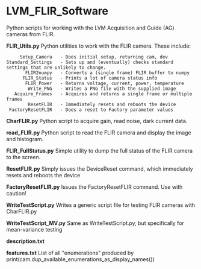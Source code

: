 # LVM_FLIR_Software
 Python scripts for working with the LVM Acquisition and Guide (AG) cameras from FLIR.

**FLIR_Utils.py** Python utilities to work with the FLIR camera. These include:

         Setup_Camera   - Does initial setup, returning cam, dev
    Standard_Settings   - Sets up and (eventually) checks standard settings that are unlikely to change.
           FLIR2numpy   - Converts a (single frame) FLIR buffer to numpy
          FLIR_Status   - Prints a lot of camera status info
           FLIR_Power   - Returns voltage, current, power, temperature
            Write_PNG   - Writes a PNG file with the supplied image
       Acquire_Frames   - Acquires and returns a single frame or multiple frames
            ResetFLIR   - Immediately resets and reboots the device
     FactoryResetFLIR   - Does a reset to Factory parameter values

**CharFLIR.py** Python script to acquire gain, read noise, dark current data.

**read_FLIR.py** Python script to read the FLIR camera and display the image and histogram.

**FLIR_FullStatus.py** Simple utility to dump the full status of the FLIR camera to the screen.

**ResetFLIR.py** Simply issues the DeviceReset command, which immediately resets and reboots the device

**FactoryResetFLIR.py** Issues the FactoryResetFLIR command. Use with caution!

**WriteTestScript.py** Writes a generic script file for testing FLIR cameras with CharFLIR.py

**WriteTestScript_MV.py** Same as WriteTestScript.py, but specifically for mean-variance testing

**description.txt**

**features.txt** List of all "enumerations" produced by print(cam.dup_available_enumerations_as_display_names())
